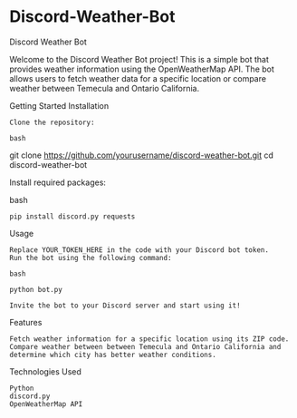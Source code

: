 # Discord-Weather-Bot
Discord Weather Bot

Welcome to the Discord Weather Bot project! This is a simple bot that provides weather information using the OpenWeatherMap API.
The bot allows users to fetch weather data for a specific location or compare weather between Temecula and Ontario California.


Getting Started
Installation

    Clone the repository:

    bash

git clone https://github.com/yourusername/discord-weather-bot.git
cd discord-weather-bot

Install required packages:

bash

    pip install discord.py requests

Usage

    Replace YOUR_TOKEN_HERE in the code with your Discord bot token.
    Run the bot using the following command:

    bash

    python bot.py

    Invite the bot to your Discord server and start using it!

Features

    Fetch weather information for a specific location using its ZIP code.
    Compare weather between between Temecula and Ontario California and determine which city has better weather conditions.

Technologies Used

    Python
    discord.py
    OpenWeatherMap API
